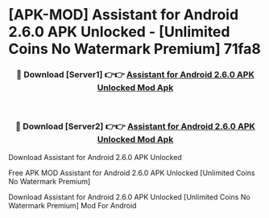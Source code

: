 # [APK-MOD] Assistant for Android 2.6.0 APK Unlocked - [Unlimited Coins No Watermark Premium] 71fa8



<div align="center">
<h3>🔴 Download [Server1] 👉👉 <a href="https://momento.my/?title=Assistant_for_Android_2.6.0_APK_Unlocked">Assistant for Android 2.6.0 APK Unlocked Mod Apk</a></h3><br>

<h3>🔴 Download [Server2] 👉👉 <a href="https://momento.my/?title=Assistant_for_Android_2.6.0_APK_Unlocked">Assistant for Android 2.6.0 APK Unlocked Mod Apk</a></h3>
</div>



Download Assistant for Android 2.6.0 APK Unlocked 

Free APK MOD Assistant for Android 2.6.0 APK Unlocked [Unlimited Coins No Watermark Premium]

Download Assistant for Android 2.6.0 APK Unlocked [Unlimited Coins No Watermark Premium] Mod For Android
